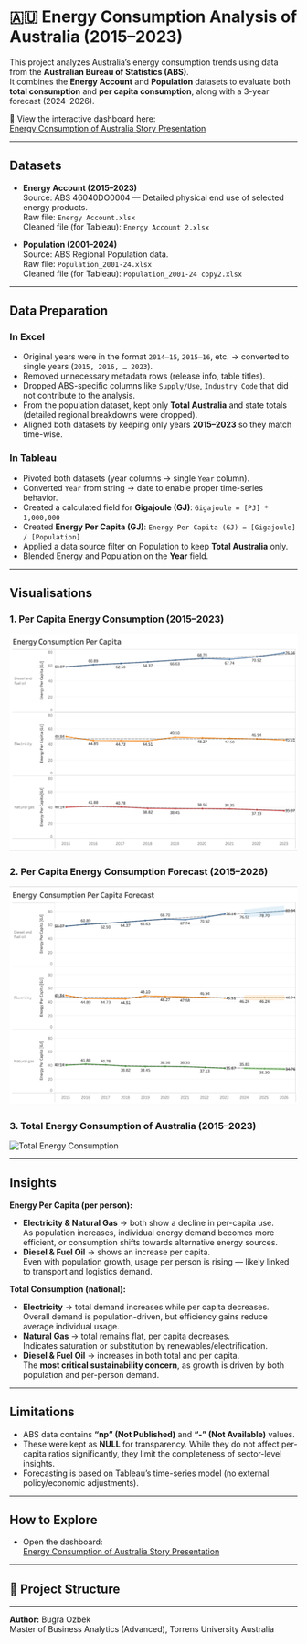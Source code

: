 # 🇦🇺 Energy Consumption Analysis of Australia (2015–2023)

This project analyzes Australia’s energy consumption trends using data from the **Australian Bureau of Statistics (ABS)**.  
It combines the **Energy Account** and **Population** datasets to evaluate both **total consumption** and **per capita consumption**, along with a 3-year forecast (2024–2026).

🔗 View the interactive dashboard here:  
[Energy Consumption of Australia Story Presentation](https://public.tableau.com/app/profile/bugra.ozbek/viz/EnergyConsumptionofAustraliaStoryPresentation/EnergyConsumptionofAustralia?publish=yes)

---

##  Datasets

- **Energy Account (2015–2023)**  
  Source: ABS 46040DO0004 — Detailed physical end use of selected energy products.  
  Raw file: `Energy Account.xlsx`  
  Cleaned file (for Tableau): `Energy Account 2.xlsx`

- **Population (2001–2024)**  
  Source: ABS Regional Population data.  
  Raw file: `Population_2001-24.xlsx`  
  Cleaned file (for Tableau): `Population_2001-24 copy2.xlsx`

---

##  Data Preparation

### In Excel
- Original years were in the format `2014–15`, `2015–16`, etc. → converted to single years (`2015, 2016, … 2023`).  
- Removed unnecessary metadata rows (release info, table titles).  
- Dropped ABS-specific columns like `Supply/Use`, `Industry Code` that did not contribute to the analysis.  
- From the population dataset, kept only **Total Australia** and state totals (detailed regional breakdowns were dropped).  
- Aligned both datasets by keeping only years **2015–2023** so they match time-wise.

### In Tableau
- Pivoted both datasets (year columns → single `Year` column).  
- Converted `Year` from string → date to enable proper time-series behavior.  
- Created a calculated field for **Gigajoule (GJ)**: `Gigajoule = [PJ] * 1,000,000`  
- Created **Energy Per Capita (GJ)**: `Energy Per Capita (GJ) = [Gigajoule] / [Population]`  
- Applied a data source filter on Population to keep **Total Australia** only.  
- Blended Energy and Population on the **Year** field.

---

##  Visualisations

### 1. Per Capita Energy Consumption (2015–2023)
![Per Capita](images/EnergyConsumptionPerCapita.png)

### 2. Per Capita Energy Consumption Forecast (2015–2026)
![Per Capita Forecast](images/EnergyConsumptionPerCapitaForecast.png)

### 3. Total Energy Consumption of Australia (2015–2023)
![Total Energy Consumption](images/Australia’sEnergyConsumptionTrends(2015-2023).png)

---

##  Insights

 **Energy Per Capita (per person):**  
- **Electricity & Natural Gas** → both show a decline in per-capita use.  
   As population increases, individual energy demand becomes more efficient, or consumption shifts towards alternative energy sources.  
- **Diesel & Fuel Oil** → shows an increase per capita.  
   Even with population growth, usage per person is rising — likely linked to transport and logistics demand.  

 **Total Consumption (national):**  
- **Electricity** → total demand increases while per capita decreases.  
   Overall demand is population-driven, but efficiency gains reduce average individual usage.  
- **Natural Gas** → total remains flat, per capita decreases.  
   Indicates saturation or substitution by renewables/electrification.  
- **Diesel & Fuel Oil** → increases in both total and per capita.  
   The **most critical sustainability concern**, as growth is driven by both population and per-person demand.

---

##  Limitations
- ABS data contains **“np” (Not Published)** and **“-” (Not Available)** values.  
- These were kept as **NULL** for transparency. While they do not affect per-capita ratios significantly, they limit the completeness of sector-level insights.  
- Forecasting is based on Tableau’s time-series model (no external policy/economic adjustments).

---

##  How to Explore
- Open the dashboard:  
  [Energy Consumption of Australia Story Presentation](https://public.tableau.com/app/profile/bugra.ozbek/viz/EnergyConsumptionofAustraliaStoryPresentation/EnergyConsumptionofAustralia?publish=yes)

---

## 📂 Project Structure


---

 **Author:** Bugra Ozbek  
 Master of Business Analytics (Advanced), Torrens University Australia


